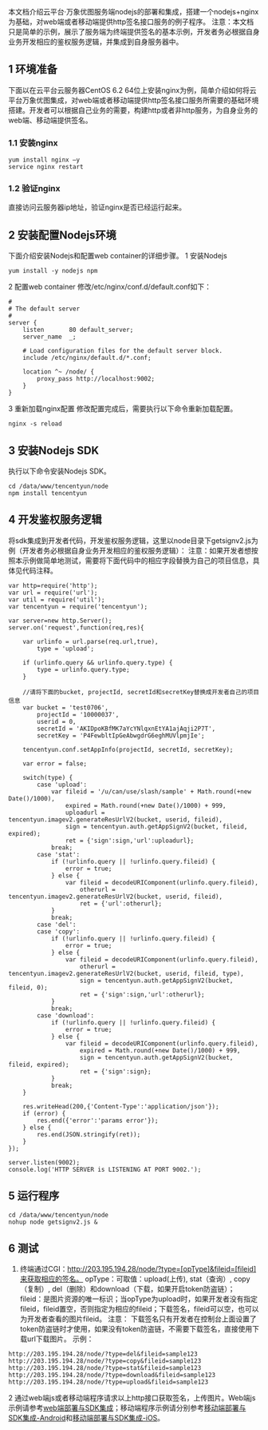 本文档介绍云平台·万象优图服务端nodejs的部署和集成，搭建一个nodejs+nginx为基础，对web端或者移动端提供http签名接口服务的例子程序。
注意：本文档只是简单的示例，展示了服务端为终端提供签名的基本示例，开发者务必根据自身业务开发相应的鉴权服务逻辑，并集成到自身服务器中。
## 1 环境准备
下面以在云平台云服务器CentOS 6.2 64位上安装nginx为例，简单介绍如何将云平台万象优图集成，对web端或者移动端提供http签名接口服务所需要的基础环境搭建。开发者可以根据自己业务的需要，构建http或者非http服务，为自身业务的web端、移动端提供签名。
### 1.1 安装nginx

```
yum install nginx –y
service nginx restart
```
### 1.2 验证nginx
直接访问云服务器ip地址，验证nginx是否已经运行起来。
## 2 安装配置Nodejs环境
下面介绍安装Nodejs和配置web container的详细步骤。
1 安装Nodejs

```
yum install -y nodejs npm
```
2 配置web container
修改/etc/nginx/conf.d/default.conf如下：

```
#
# The default server
#
server {
    listen       80 default_server;
    server_name  _;

    # Load configuration files for the default server block.
    include /etc/nginx/default.d/*.conf;

    location ^~ /node/ {
        proxy_pass http://localhost:9002;
    }
}
```
3 重新加载nginx配置
修改配置完成后，需要执行以下命令重新加载配置。
```
nginx -s reload
```
## 3 安装Nodejs SDK
执行以下命令安装Nodejs SDK。
```
cd /data/www/tencentyun/node
npm install tencentyun
```
## 4 开发鉴权服务逻辑
将sdk集成到开发者代码，开发鉴权服务逻辑，这里以node目录下getsignv2.js为例（开发者务必根据自身业务开发相应的鉴权服务逻辑）：
注意：如果开发者想按照本示例做简单地测试，需要将下面代码中的相应字段替换为自己的项目信息，具体见代码注释。

```
var http=require('http');
var url = require('url');
var util = require('util');
var tencentyun = require('tencentyun');

var server=new http.Server();
server.on('request',function(req,res){

    var urlinfo = url.parse(req.url,true),
        type = 'upload';

    if (urlinfo.query && urlinfo.query.type) {
        type = urlinfo.query.type;
    }

    //请将下面的bucket, projectId, secretId和secretKey替换成开发者自己的项目信息
    var bucket = 'test0706',
        projectId = '10000037',
        userid = 0,
        secretId = 'AKIDpoKBfMK7aYcYNlqxnEtYA1ajAqji2P7T',
        secretKey = 'P4FewbltIpGeAbwgdrG6eghMUVlpmjIe';

    tencentyun.conf.setAppInfo(projectId, secretId, secretKey);

    var error = false;

    switch(type) {
        case 'upload':
            var fileid = '/u/can/use/slash/sample' + Math.round(+new Date()/1000),
                expired = Math.round(+new Date()/1000) + 999,
                uploadurl = tencentyun.imagev2.generateResUrlV2(bucket, userid, fileid),
                sign = tencentyun.auth.getAppSignV2(bucket, fileid, expired);
                ret = {'sign':sign,'url':uploadurl};
            break;
        case 'stat':
            if (!urlinfo.query || !urlinfo.query.fileid) {
                error = true;
            } else {
                var fileid = decodeURIComponent(urlinfo.query.fileid),
                    otherurl = tencentyun.imagev2.generateResUrlV2(bucket, userid, fileid),
                    ret = {'url':otherurl};
            }
            break;
        case 'del':
        case 'copy':
            if (!urlinfo.query || !urlinfo.query.fileid) {
                error = true;
            } else {
                var fileid = decodeURIComponent(urlinfo.query.fileid),
                    otherurl = tencentyun.imagev2.generateResUrlV2(bucket, userid, fileid, type),
                    sign = tencentyun.auth.getAppSignV2(bucket, fileid, 0);
                    ret = {'sign':sign,'url':otherurl};
            }
            break;
        case 'download':
            if (!urlinfo.query || !urlinfo.query.fileid) {
                error = true;
            } else {
                var fileid = decodeURIComponent(urlinfo.query.fileid),
                    expired = Math.round(+new Date()/1000) + 999,
                    sign = tencentyun.auth.getAppSignV2(bucket, fileid, expired);
                    ret = {'sign':sign};
            }
            break;
    }

    res.writeHead(200,{'Content-Type':'application/json'});
    if (error) {
        res.end({'error':'params error'});
    } else {
        res.end(JSON.stringify(ret)); 
    }
});

server.listen(9002);
console.log('HTTP SERVER is LISTENING AT PORT 9002.');
```
## 5 运行程序
```
cd /data/www/tencentyun/node
nohup node getsignv2.js &
```
## 6 测试
1. 终端通过CGI：http://203.195.194.28/node/?type=[opType]&fileid=[fileid]来获取相应的签名。
opType：可取值：upload(上传), stat（查询）, copy（复制）, del（删除）和download（下载，如果开启token防盗链）；
fileid：是图片资源的唯一标识；当opType为upload时，如果开发者没有指定fileid，fileid置空，否则指定为相应的fileid；下载签名，fileid可以空，也可以为开发者查看的图片fileid。
注意： 下载签名只有开发者在控制台上面设置了token防盗链时才使用，如果没有token防盗链，不需要下载签名，直接使用下载url下载图片。
示例：
 ```
 http://203.195.194.28/node/?type=del&fileid=sample123
 http://203.195.194.28/node/?type=copy&fileid=sample123
 http://203.195.194.28/node/?type=stat&fileid=sample123
 http://203.195.194.28/node/?type=download&fileid=sample123
 http://203.195.194.28/node/?type=upload&fileid=sample123
```
2 通过web端js或者移动端程序请求以上http接口获取签名，上传图片。Web端js示例请参考[web端部署与SDK集成](/doc/product/275/web端部署示例)；移动端程序示例请分别参考[移动端部署与SDK集成-Android](/doc/product/275/Android部署示例)和[移动端部署与SDK集成-iOS](/doc/product/275/iOS部署示例)。